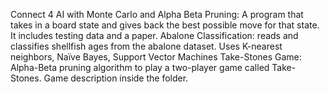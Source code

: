   Connect 4 AI with Monte Carlo and Alpha Beta Pruning: A program that takes in a board state and gives back the best possible move for that state. It includes testing data and a paper.
  Abalone Classification: reads and classifies shellfish ages from the abalone dataset. Uses K-nearest neighbors, Naïve Bayes, Support Vector Machines
  Take-Stones Game: Alpha-Beta pruning algorithm to play a two-player game called Take-Stones. Game description inside the folder. 
